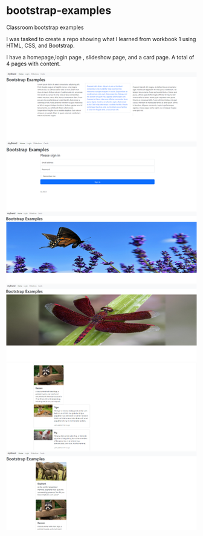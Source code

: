 # bootstrap-examples
Classroom bootstrap examples


I was tasked to create a repo showing what I learned from workbook 1 using HTML, CSS, and Bootstrap.


I have a homepage,login page , slideshow page, and a card page. A total of 4 pages with content. 

![Homepage](/images/homepage.png)
![Login](/images/loginpage.png)
![Slideshow](/images/slideshow1.png)
![Slideshow2](/images/slideshow2.png)
![cards page](/images/card1.png)
![cards page](/images/card2.png)